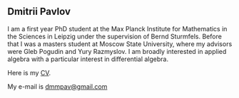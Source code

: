 ## Dmitrii Pavlov

I am a first year PhD student at the Max Planck Institute for Mathematics in the Sciences in Leipzig under the supervision of Bernd Sturmfels. Before that I was a masters student at Moscow State University, where my advisors were Gleb Pogudin and Yury Razmyslov. I am broadly interested in applied algebra with a particular interest in differential algebra.

Here is my [CV](https:\\dmmpavlov.github.io/CV_Pavlov.pdf).

My e-mail is [dmmpav@gmail.com](mailto:dmmpav@gmail.com)
